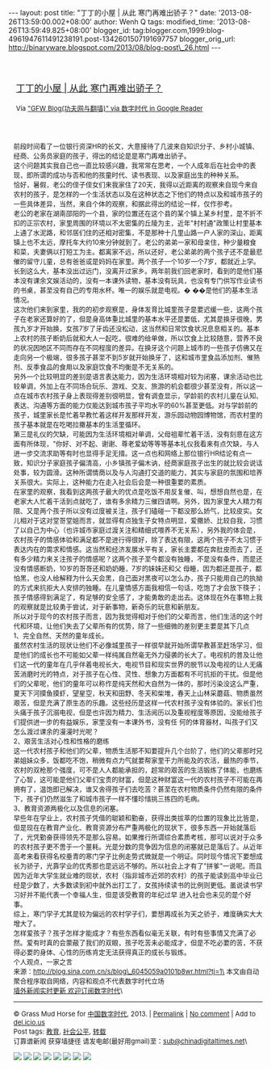 --- layout: post title: "丁丁的小屋 | 从此 寒门再难出骄子？" date:
'2013-08-26T13:59:00.002+08:00' author: Wenh Q tags: modified\_time:
'2013-08-26T13:59:49.825+08:00' blogger\_id:
tag:blogger.com,1999:blog-4961947611491238191.post-1342601507191697757
blogger\_orig\_url:
http://binaryware.blogspot.com/2013/08/blog-post\_26.html ---
<div style="margin: 10px; padding: 5px;">

<div style="font-size: 18px;">

[\
丁丁的小屋 | 从此
寒门再难出骄子？](http://feedproxy.google.com/~r/chinagfwblog/~3/xsiqMLItow8/)

</div>

<div style="font-size: 13px;">

Via ["GFW Blog(功夫网与翻墙)" via 数字时代 in Google
Reader](https://www.blogger.com/blogger.g?blogID=4961947611491238191)

</div>

</div>

<div style="font-size: 13px; padding: 15px 0 10px 10px;">

前段时间看了一位银行资深HR的长文，大意接待了几波来自知识分子、乡村小城镇、经商、公务员家庭的孩子，得出的结论是是寒门再难出骄子。\
这个问题其实我自己也一直比较感兴趣，我常常在思考，一个人成年后在社会中的表现，即所谓的成功与否和他的孩童时代、读书表现、以及家庭出生的种种关系。\
恰好，暑假，老公的侄子侄女们来我家住了20天，我得以近距离的观察来自现今来自农村的孩子，是怎样的一个生活状态以及在这种状态之下他们的特点以及和城市孩子的一些具体差异，当然，来自个体的观察，和据此得出的结论一样，仅作参考。\
老公的老家在湖南邵阳的一个县，家的位置还在这个县的某个镇上某乡村里，是不折不扣的正宗农村，家里周围的环境以不太密集的丘陵为主，近年"村村通"政策让村里基本上通了水泥路，和邻居们住的还相对密集，不是那种十几里山路一户人家的深山，距离镇上也不太远，摩托车大约10来分钟就到了。老公的弟弟一家和母亲住，种少量粮食和菜，夫妻俩以打短工为主。都离家不远，所以还好，老公弟弟的两个孩子还不是最悲催的留守儿童，总有爸爸或是妈妈在家里。两个孩子一个10岁一个7岁，都就近上学。长到这么大，基本没出过远门，没离开过家乡。两年前我们回老家时，看到的是他们基本没有课余文娱活动的，没有一本课外读物，基本没有玩具，也没有专门供写作业读书的书桌，甚至没有自己的专用水杯。唯一的娱乐就是电视。�
��是他们的基本生活情况。\
这次他们来到家里，我的的初步观察是，身体发育比城里孩子是要迟缓一些，这两个孩子在老家还算好的了，但是身高体重比城里的基本水平还是要低，尤其是换牙很晚，男孩九岁才开始换，女孩7岁了牙齿还没松动，这当然和日常饮食状况息息相关的。基本上农村的孩子断奶后就和大人一起吃，很难的给单做，所以饮食上比较随意，营养不良的状况因地区不同而存在不同程度的差异。在换牙这个问题上城市的一些孩子仿佛又在走向另一个极端，很多孩子甚至不到5岁就开始换牙了，这和城市里食品添加剂、催熟剂、反季食品的食用以及家庭饮食不均衡是不无关系的。\
另外一个比较明显的差别是语言表达能力，因为生活环境相对较为闭塞，课余活动也比较单调，外加上在不同场合玩乐、游戏、交友、旅游的机会都很少甚至没有，所以这一点在城市农村孩子身上表现得差别很明显，曾有调查显示，学龄前的农村儿童在认知、表达、沟通等方面的能力仅能达到城市孩子平均水平的60%甚至更低。对与学龄前的孩子，城里家长是忙着早教忙着这样开发那样开发，游乐园动物园博物馆，而农村里的孩子基本就是在吃喝拉撒基本的生活里循环。\
第三是礼仪的欠缺，可能因为生活环境相对单调，父母祖辈忙着干活，没有刻意在这方面有所体现，"你好、对不起、谢谢、尊老爱幼等等等基本礼仪我看来有点欠缺，与人进一步交流求助等有时也显得手足无措。这一点也和网络上那位银行HR结论有点一致，知识分子家庭孩子偏清高，小乡镇孩子偏木讷，经商家庭孩子出生的就比较会说话处事，较为圆滑。这种所谓情商以及与人沟通打交道的能力，其实与家庭的氛围和培养关系很大。实际上，这种能力在走入社会后会是一种很重要的素质。\
在家里的观察，我看到这两孩子最大的优点是吃饭不用反复催、叫，想想自然也是，在老家大人忙着干活到点就吃了，谁有多余精力三催四请啊。另外，因为家里大人精力有限、又是两个孩子所以没有过度被关注，孩子们磕碰一下都没那么娇气，比较皮实。女儿相对于这对堂哥堂姐而言，就显得有点独生子女特点明显，爱撒娇、比较自我，习惯了以自己为中心（也许城市家庭过渡关注和精细式喂养不无关系），另外我的体会是，农村孩子的情感体验和满足都不是进行得很好，除了表达有限，这两个孩子不太习惯于表达内在的需求和情感。这当然和经济发展水平有关，家长主要都在奔肚皮而去了，还有多少精力来关注孩子的情感呢？这两个孩子至今都没有独睡，不是没有条件，而是还没有情感断奶，10岁的哥哥还和奶奶睡，7岁的妹妹还和父
母睡，因为都还是孩子，都怕黑，也没人给解释为什么天会黑，自己面对黑夜可以怎么办，孩子只能用自己的执拗的方式来抗拒大人安排的独睡。在儿童情感方面我相信一句话，吃饱了才会放下筷子；孩子情感得到满足了，有足够的安全感了，才能勇敢的走出去。这体现在外在事物上我的观察就是比较勇于尝试，对于新事物，新奇乐的玩意和新朋友。\
所以对于现今的农村孩子而言，因为我觉得相对于他们的父辈而言，他们生活的这个时代和环境，让他们失去了父辈所有的优势，除了一些细微的差别更主要是其下几点\
1、完全自然、天然的童年成长。\
虽然农村生活的现状让他们不必像城里孩子一样很早就开始所谓早教甚至赶场学习，但是他们的成长也不可能如父辈一样纯属自然毫无外力侵袭的长大了。电视机的普及让他们这一代的童年在几乎伴着电视长大，电视节目和现实世界的脱节以及电视的让人无痛苦消磨时光的特点，对于孩子在心性、灵性、想象力方面都有不可抗拒的干扰。但是他们的父辈呢，他们的童年可以称作是纯天然和大自然为一体的，那时污染没这么严重，夏天下河摸鱼摸虾，望星空，秋天和田野、冬天和柴堆，春天上山林采蘑菇、物质虽然艰苦，但是充满了原生态的乐趣。这些经历是这样一代农村孩子没有体验的。家长们也头痛于孩子沉溺电视，但是也许因为精力、生活阅历以及重视程度等原因，没能给孩子们提供进一步的有益娱乐，家里没有一本课外书，没有任
何的体育器材，叫孩子们又怎么渡过课余的漫漫时光呢？\
2、艰苦生活对心性和性格的磨练\
这一代农村孩子和他们的父辈，物质生活那不知要提升几个台阶了，他们的父辈那时兄弟姐妹众多，饭都吃不饱，稍微有点力气就要帮家里干力所能及的农活，最热的季节，农村的双枪那个强度，可不是人人都能承担的，超常的艰苦的生活锻炼了体能，也磨练了心智，这可能是他们父辈们宝贵的财富，但是这种财富这一代的农村孩子不可能在再拥有了，温饱即已解决，谁又舍得孩子们去吃苦？甚至在农村物质条件仍然有限的条件下，孩子们仍然滋生了和城市孩子一样不懂珍惜挑三拣四的毛病。\
3、教育资源两极化以及信息的闭塞。\
早些年在学业上，农村孩子凭借的聪颖和勤奋，获得出类拔萃的位置的现象比比皆是，但是现在在教育产业化、教育资源分布严重两极化的现状下，很多东西一开始就落后了，光凭勤奋获得领先不是那么容易。如果推行所谓综合素质考核，那可以说对于众多的农村孩子更不啻于一个噩耗。光是分数的竞争因为信息的闭塞就已是落后了。从近年高考来看获得名校垂青的寒门学子比例走势式微就是一个明证。同时现今情况下要想成长为骄子，光靠学业的优秀那也是远远不够的。所以社会上才有了"拼爹"一说呢。而且因为近年大学生就业难的现状，农村（指非城市近郊的农村）的孩子能读到高中毕业已经是少数了，大多数读到初中就外出打工了，女孩持续读书的比例则更低。虽说读书学习好并不能代表一个幸福人生，但是该受教育的年纪过早
进入社会也未见的是个好事。\
综上，寒门学子尤其是较为偏远的农村学子们，要想再成长为天之骄子，难度确实大大增大了。\
怎样爱孩子？孩子怎样才能成才？有些东西看似毫无关联，有时有些事情又充满了必然。爱有时真的会蒙蔽了我们的双眼，孩子吃苦未必能成才，但是不吃必要的苦，不获得必要的身体、心性的历练肯定无法获得真正的成长与锻炼。\
个人观点，一家之言\
来源：http://blog.sina.com.cn/s/blog\_6045059a0101b8wr.html?tj=1\
本文由自动聚合程序取自网络，内容和观点不代表数字时代立场\
[墙外新闻实时更新 欢迎订阅数字时代](http://eepurl.com/mstlf)\

------------------------------------------------------------------------

© Grass Mud Horse for
[中国数字时代](http://chinadigitaltimes.net/chinese), 2013. |
[Permalink](http://chinadigitaltimes.net/chinese/2013/08/%E4%B8%81%E4%B8%81%E7%9A%84%E5%B0%8F%E5%B1%8B-%E4%BB%8E%E6%AD%A4-%E5%AF%92%E9%97%A8%E5%86%8D%E9%9A%BE%E5%87%BA%E9%AA%84%E5%AD%90%EF%BC%9F/)
| [No
comment](http://chinadigitaltimes.net/chinese/2013/08/%E4%B8%81%E4%B8%81%E7%9A%84%E5%B0%8F%E5%B1%8B-%E4%BB%8E%E6%AD%A4-%E5%AF%92%E9%97%A8%E5%86%8D%E9%9A%BE%E5%87%BA%E9%AA%84%E5%AD%90%EF%BC%9F/#comments)
| Add to
[del.icio.us](http://del.icio.us/post?url=http://chinadigitaltimes.net/chinese/2013/08/%E4%B8%81%E4%B8%81%E7%9A%84%E5%B0%8F%E5%B1%8B-%E4%BB%8E%E6%AD%A4-%E5%AF%92%E9%97%A8%E5%86%8D%E9%9A%BE%E5%87%BA%E9%AA%84%E5%AD%90%EF%BC%9F/&title=%E4%B8%81%E4%B8%81%E7%9A%84%E5%B0%8F%E5%B1%8B%20%7C%20%E4%BB%8E%E6%AD%A4%20%E5%AF%92%E9%97%A8%E5%86%8D%E9%9A%BE%E5%87%BA%E9%AA%84%E5%AD%90%EF%BC%9F)\
Post tags:
[教育](http://chinadigitaltimes.net/chinese/tag/%E6%95%99%E8%82%B2/?category=10466),
[社会公平](http://chinadigitaltimes.net/chinese/tag/%E7%A4%BE%E4%BC%9A%E5%85%AC%E5%B9%B3/?category=10466),
[转载](http://chinadigitaltimes.net/chinese/tag/%E8%BD%AC%E8%BD%BD/?category=10466)\
订靠谱新闻 获穿墙捷径
请发电邮(最好用gmail)至：sub@chinadigitaltimes.net\
<div>

[![](http://feeds.feedburner.com/~ff/chinagfwblog?d=yIl2AUoC8zA)](http://feeds.feedburner.com/~ff/chinagfwblog?a=xsiqMLItow8:Kez4KwO4vEQ:yIl2AUoC8zA)
[![](http://feeds.feedburner.com/~ff/chinagfwblog?i=xsiqMLItow8:Kez4KwO4vEQ:-BTjWOF_DHI)](http://feeds.feedburner.com/~ff/chinagfwblog?a=xsiqMLItow8:Kez4KwO4vEQ:-BTjWOF_DHI)
[![](http://feeds.feedburner.com/~ff/chinagfwblog?i=xsiqMLItow8:Kez4KwO4vEQ:F7zBnMyn0Lo)](http://feeds.feedburner.com/~ff/chinagfwblog?a=xsiqMLItow8:Kez4KwO4vEQ:F7zBnMyn0Lo)
[![](http://feeds.feedburner.com/~ff/chinagfwblog?i=xsiqMLItow8:Kez4KwO4vEQ:V_sGLiPBpWU)](http://feeds.feedburner.com/~ff/chinagfwblog?a=xsiqMLItow8:Kez4KwO4vEQ:V_sGLiPBpWU)
[![](http://feeds.feedburner.com/~ff/chinagfwblog?d=qj6IDK7rITs)](http://feeds.feedburner.com/~ff/chinagfwblog?a=xsiqMLItow8:Kez4KwO4vEQ:qj6IDK7rITs)
[![](http://feeds.feedburner.com/~ff/chinagfwblog?d=l6gmwiTKsz0)](http://feeds.f%20%20%20eedburner.com/~ff/chinagfwblog?a=xsiqMLItow8:Kez4KwO4vEQ:l6gmwiTKsz0)
[![](http://feeds.feedburner.com/~ff/chinagfwblog?i=xsiqMLItow8:Kez4KwO4vEQ:gIN9vFwOqvQ)](http://feeds.feedburner.com/~ff/chinagfwblog?a=xsiqMLItow8:Kez4KwO4vEQ:gIN9vFwOqvQ)
[![](http://feeds.feedburner.com/~ff/chinagfwblog?d=TzevzKxY174)](http://feeds.feedburner.com/~ff/chinagfwblog?a=xsiqMLItow8:Kez4KwO4vEQ:TzevzKxY174)

</div>

</div>
